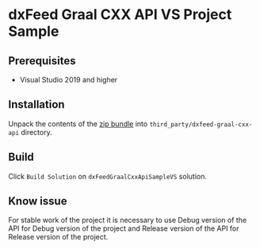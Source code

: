 # dxFeed Graal CXX API VS Project Sample

## Prerequisites

- Visual Studio 2019 and higher

## Installation

Unpack the contents of the [zip bundle](https://github.com/dxFeed/dxfeed-graal-cxx-api/releases/download/v1.2.0-beta/dxFeedGraalCxxApi-v1.2.0-beta-x86_64-windows-Release.zip) into
`third_party/dxfeed-graal-cxx-api` directory.

## Build

Click `Build Solution` on `dxFeedGraalCxxApiSampleVS` solution.

## Know issue

For stable work of the project it is necessary to use Debug version of the API for Debug version of the project 
and Release version of the API for Release version of the project.
